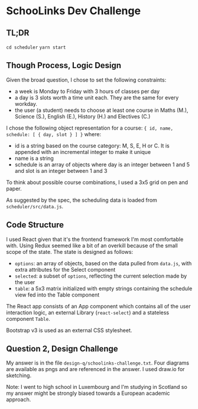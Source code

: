 # SchooLinks Dev Challenge

## TL;DR

``cd scheduler``
``yarn start``

## Though Process, Logic Design

Given the broad question, I chose to set the following constraints:
- a week is Monday to Friday with 3 hours of classes per day
- a day is 3 slots worth a time unit each. They are the same for every workday.
- the user (a student) needs to choose at least one course in Maths (M.), Science (S.), English (E.), History (H.) and Electives (C.)

I chose the following object representation for a course:
``{ id, name, schedule: [ { day, slot } ] }``
where:
- id is a string based on the course category: M, S, E, H or C. It is appended with an incremental integer to make it unique
- name is a string
- schedule is an array of objects where day is an integer between 1 and 5 and slot is an integer between 1 and 3

To think about possible course combinations, I used a 3x5 grid on pen and paper.

As suggested by the spec, the scheduling data is loaded from ``scheduler/src/data.js``.

## Code Structure

I used React given that it's the frontend framework I'm most comfortable with. Using Redux seemed like a bit of an overkill because of the small scope of the state. The state is designed as follows:
- ``options``: an array of objects, based on the data pulled from ``data.js``, with extra attributes for the Select component
- ``selected``: a subset of ``options``, reflecting the current selection made by the user
- ``table``: a 5x3 matrix initialized with empty strings containing the schedule view fed into the Table component

The React app consists of an App component which contains all of the user interaction logic, an external Library (``react-select``) and a stateless component ``Table``.

Bootstrap v3 is used as an external CSS stylesheet.

## Question 2, Design Challenge

My answer is in the file ``design-q/schoolinks-challenge.txt``. Four diagrams are available as pngs and are referenced in the answer. I used draw.io for sketching.

Note: I went to high school in Luxembourg and I'm studying in Scotland so my answer might be strongly biased towards a European academic approach.
